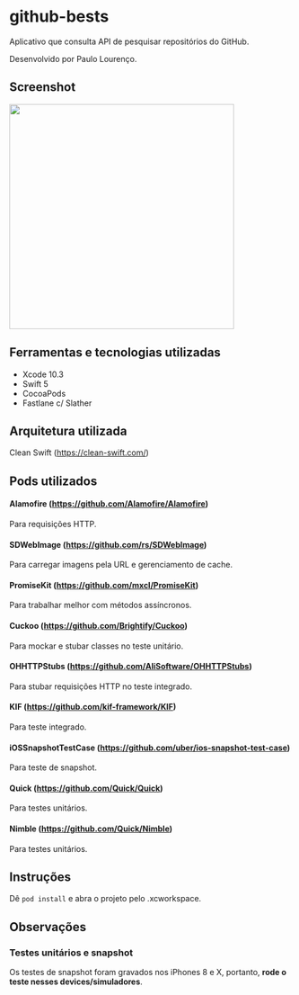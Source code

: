 # github-bests

Aplicativo que consulta API de pesquisar repositórios do GitHub.

Desenvolvido por Paulo Lourenço.

## Screenshot

<img src="https://i.imgur.com/gOqe3PD.png" height="400">

## Ferramentas e tecnologias utilizadas

- Xcode 10.3
- Swift 5
- CocoaPods
- Fastlane c/ Slather

## Arquitetura utilizada

Clean Swift (https://clean-swift.com/)

## Pods utilizados

#### Alamofire (https://github.com/Alamofire/Alamofire)
Para requisições HTTP.

#### SDWebImage (https://github.com/rs/SDWebImage)
Para carregar imagens pela URL e gerenciamento de cache.

#### PromiseKit (https://github.com/mxcl/PromiseKit)
Para trabalhar melhor com métodos assíncronos.

#### Cuckoo (https://github.com/Brightify/Cuckoo)
Para mockar e stubar classes no teste unitário.

#### OHHTTPStubs (https://github.com/AliSoftware/OHHTTPStubs)
Para stubar requisições HTTP no teste integrado.

#### KIF (https://github.com/kif-framework/KIF)
Para teste integrado.

#### iOSSnapshotTestCase (https://github.com/uber/ios-snapshot-test-case)
Para teste de snapshot.

#### Quick (https://github.com/Quick/Quick)
Para testes unitários.

#### Nimble (https://github.com/Quick/Nimble)
Para testes unitários.


## Instruções

Dê `pod install` e abra o projeto pelo .xcworkspace.

## Observações

### Testes unitários e snapshot

Os testes de snapshot foram gravados nos iPhones 8 e X, portanto, **rode o teste nesses devices/simuladores**.
